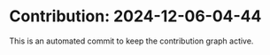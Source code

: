 # Contribution: 2024-12-06-04-44
This is an automated commit to keep the contribution graph active.
